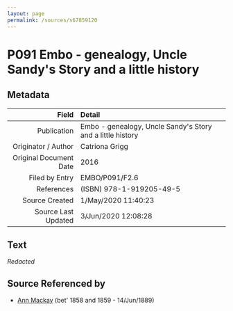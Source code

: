 ```yaml
---
layout: page
permalink: /sources/s67859120
---
```


# P091 Embo - genealogy, Uncle Sandy's Story and a little history

## Metadata
Field | Detail
---:|:---
Publication | Embo - genealogy, Uncle Sandy's Story and a little history
Originator / Author | Catriona Grigg
Original Document Date | 2016
Filed by Entry | EMBO/P091/F2.6
References | (ISBN) 978-1-919205-49-5
Source Created | 1/May/2020 11:40:23
Source Last Updated | 3/Jun/2020 12:08:28

## Text

_Redacted_

## Source Referenced by

* [Ann Mackay](../people/@85130771@-ann-mackay-b1858~1859-d1889-6-14.md) (bet' 1858 and 1859 - 14/Jun/1889)
